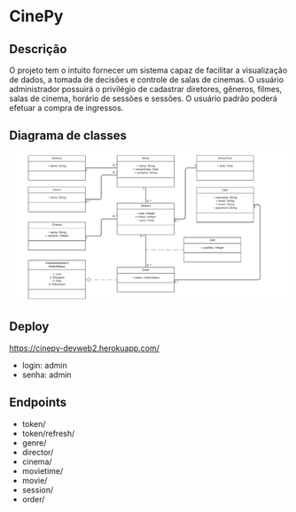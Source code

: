 # CinePy

## Descrição

O projeto tem o intuito fornecer um sistema capaz de facilitar a visualização de dados, a tomada de decisões e controle de salas de cinemas. O usuário administrador possuirá o privilégio de cadastrar diretores, gêneros, filmes, salas de cinema, horário de sessões e sessões. O usuário padrão poderá efetuar a compra de ingressos.

## Diagrama de classes

![Diagrama de classes](IMG/class_diagram.png)

## Deploy

https://cinepy-devweb2.herokuapp.com/

- login: admin
- senha: admin

## Endpoints
- token/
- token/refresh/
- genre/
- director/
- cinema/
- movietime/
- movie/
- session/
- order/